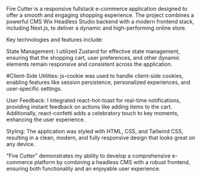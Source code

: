Fire Cutter is a responsive fullstack e-commerce application designed to offer a smooth and engaging shopping experience. The project combines a powerful CMS Wix Headless Studio backend with a modern frontend stack, including Next.js, to deliver a dynamic and high-performing online store.

Key technologies and features include:

State Management: I utilized Zustand for effective state management, ensuring that the shopping cart, user preferences, and other dynamic elements remain responsive and consistent across the application.

#Client-Side Utilities: js-cookie was used to handle client-side cookies, enabling features like session persistence, personalized experiences, and user-specific settings.

User Feedback: I integrated react-hot-toast for real-time notifications, providing instant feedback on actions like adding items to the cart. Additionally, react-confetti adds a celebratory touch to key moments, enhancing the user experience.

Styling: The application was styled with HTML, CSS, and Tailwind CSS, resulting in a clean, modern, and fully responsive design that looks great on any device.

"Fire Cutter" demonstrates my ability to develop a comprehensive e-commerce platform by combining a headless CMS with a robust frontend, ensuring both functionality and an enjoyable user experience.